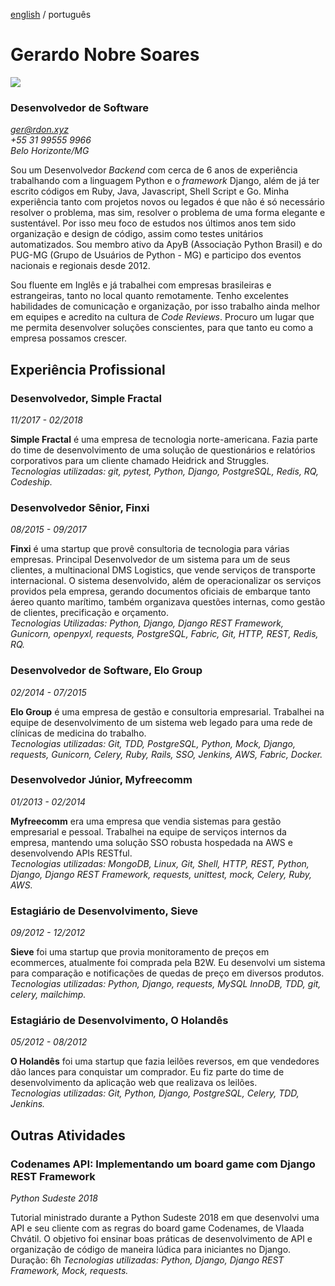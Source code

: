 [english](README.md) / português

# Gerardo Nobre Soares

![](http://gravatar.com/userimage/22594948/8c158d4643e3582cd1826d22e83978b0.jpg?size=200)

### Desenvolvedor de Software
*[ger@rdon.xyz](mailto:ger@rdon.xyz)*  
*+55 31 99555 9966*  
*Belo Horizonte/MG*  



Sou um Desenvolvedor *Backend* com cerca de 6 anos de experiência trabalhando com a linguagem Python e o *framework* Django, além de já ter escrito códigos em Ruby, Java, Javascript, Shell Script e Go. Minha experiência tanto com projetos novos ou legados é que não é só necessário resolver o problema, mas sim, resolver o problema de uma forma elegante e sustentável. Por isso meu foco de estudos nos últimos anos tem sido organização e design de código, assim como testes unitários automatizados. Sou membro ativo da ApyB (Associação Python Brasil) e do PUG-MG (Grupo de Usuários de Python - MG) e participo dos eventos nacionais e regionais desde 2012.

Sou fluente em Inglês e já trabalhei com empresas brasileiras e estrangeiras, tanto no local quanto remotamente. Tenho excelentes habilidades de comunicação e organização, por isso trabalho ainda melhor em equipes e acredito na cultura de *Code Reviews*. Procuro um lugar que me permita desenvolver soluções conscientes, para que tanto eu como a empresa possamos crescer.


## Experiência Profissional

### Desenvolvedor, Simple Fractal
*11/2017 - 02/2018*

**Simple Fractal** é uma empresa de tecnologia norte-americana. Fazia parte do time de desenvolvimento de uma solução de questionários e relatórios corporativos para um cliente chamado Heidrick and Struggles.  
*Tecnologias utilizadas: git, pytest, Python, Django, PostgreSQL, Redis, RQ, Codeship.*


### Desenvolvedor Sênior, Finxi
*08/2015 - 09/2017*

**Finxi** é uma startup que provê consultoria de tecnologia para várias empresas. Principal Desenvolvedor de um sistema para um de seus clientes, a multinacional DMS Logistics, que vende serviços de transporte internacional. O sistema desenvolvido, além de operacionalizar os serviços providos pela empresa, gerando documentos oficiais de embarque tanto áereo quanto marítimo, também organizava questões internas, como gestão de clientes, precificação e orçamento.  
*Tecnologias Utilizadas: Python, Django, Django REST Framework, Gunicorn, openpyxl, requests, PostgreSQL, Fabric, Git, HTTP, REST, Redis, RQ.*


### Desenvolvedor de Software, Elo Group
*02/2014 - 07/2015*

**Elo Group** é uma empresa de gestão e consultoria empresarial. Trabalhei na equipe de desenvolvimento de um sistema web legado para uma rede de clínicas de medicina do trabalho.   
*Tecnologias utilizadas: Git, TDD, PostgreSQL, Python, Mock, Django, requests, Gunicorn, Celery, Ruby, Rails, SSO, Jenkins, AWS, Fabric, Docker.*


### Desenvolvedor Júnior, Myfreecomm
*01/2013 - 02/2014*
 
**Myfreecomm** era uma empresa que vendia sistemas para gestão empresarial e pessoal. Trabalhei na equipe de serviços internos da empresa, mantendo uma solução SSO robusta hospedada na AWS e desenvolvendo APIs RESTful.  
*Tecnologias utilizadas: MongoDB, Linux, Git, Shell, HTTP, REST, Python, Django, Django REST Framework, requests, unittest, mock, Celery, Ruby, AWS.*


### Estagiário de Desenvolvimento, Sieve
*09/2012 - 12/2012*

**Sieve** foi uma startup que provia monitoramento de preços em ecommerces, atualmente foi comprada pela B2W. Eu desenvolvi um sistema para comparação e notificações de quedas de preço em diversos produtos.  
*Tecnologias utilizadas: Python, Django, requests, MySQL InnoDB, TDD, git, celery, mailchimp.*


### Estagiário de Desenvolvimento, O Holandês
*05/2012 - 08/2012*

**O Holandês** foi uma startup que fazia leilões reversos, em que vendedores dão lances para conquistar um comprador. Eu fiz parte do time de desenvolvimento da aplicação web que realizava os leilões.   
*Tecnologias utilizadas: Git, Python, Django, PostgreSQL, Celery, TDD, Jenkins.*


## Outras Atividades

### Codenames API: Implementando um board game com Django REST Framework
*Python Sudeste 2018*

Tutorial ministrado durante a Python Sudeste 2018 em que desenvolvi uma API e seu cliente com as regras do board game Codenames, de Vlaada Chvátil. O objetivo foi ensinar boas práticas de desenvolvimento de API e organização de código de maneira lúdica para iniciantes no Django. Duração: 6h
*Tecnologias utilizadas: Python, Django, Django REST Framework, Mock, requests.*
